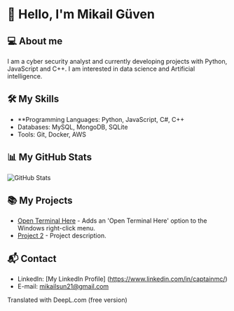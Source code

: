 # 👋 Hello, I'm Mikail Güven

## 💻 About me
I am a cyber security analyst and currently developing projects with Python, JavaScript and C++. I am interested in data science and Artificial intelligence.

## 🛠 My Skills
- **Programming Languages: Python, JavaScript, C#, C++
- Databases: MySQL, MongoDB, SQLite
- Tools: Git, Docker, AWS

## 📊 My GitHub Stats
![GitHub Stats](https://github-readme-stats.vercel.app/api?username=captainmgc&show_icons=true&theme=radical)

## 📚 My Projects
- [Open Terminal Here](https://github.com/captainmgc/openterminalhere) - Adds an 'Open Terminal Here' option to the Windows right-click menu.
- [Project 2](https://github.com/kullaniciadi/proje2) - Project description.

## 📬 Contact
- LinkedIn: [My LinkedIn Profile] (https://www.linkedin.com/in/captainmc/)
- E-mail: mikailsun21@gmail.com


Translated with DeepL.com (free version)
